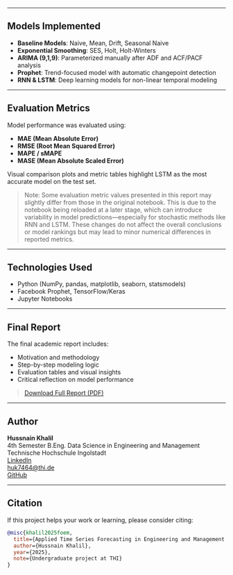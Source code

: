 
---

## Models Implemented

- **Baseline Models**: Naive, Mean, Drift, Seasonal Naive
- **Exponential Smoothing**: SES, Holt, Holt-Winters
- **ARIMA (9,1,9)**: Parameterized manually after ADF and ACF/PACF analysis
- **Prophet**: Trend-focused model with automatic changepoint detection
- **RNN & LSTM**: Deep learning models for non-linear temporal modeling

---

## Evaluation Metrics

Model performance was evaluated using:
- **MAE (Mean Absolute Error)**
- **RMSE (Root Mean Squared Error)**
- **MAPE / sMAPE**
- **MASE (Mean Absolute Scaled Error)**

Visual comparison plots and metric tables highlight LSTM as the most accurate model on the test set.

> Note:
Some evaluation metric values presented in this report may slightly differ from those in the original notebook. This is due to the notebook being reloaded at a later stage, which can introduce variability in model predictions—especially for stochastic methods like RNN and LSTM. These changes do not affect the overall conclusions or model rankings but may lead to minor numerical differences in reported metrics.

---

## Technologies Used

- Python (NumPy, pandas, matplotlib, seaborn, statsmodels)
- Facebook Prophet, TensorFlow/Keras
- Jupyter Notebooks

---

## Final Report

The final academic report includes:
- Motivation and methodology
- Step-by-step modeling logic
- Evaluation tables and visual insights
- Critical reflection on model performance

> [Download Full Report (PDF)](https://github.com/rhkraptor/FoEM/blob/main/SS25_FOEM_FinalPaper_Hussnain_Khalil.pdf)

---

## Author

**Hussnain Khalil**  
4th Semester B.Eng. Data Science in Engineering and Management  
Technische Hochschule Ingolstadt  
 [LinkedIn](https://www.linkedin.com/in/hussnain-khalil)  
 huk7464@thi.de  
 [GitHub](https://github.com/rhkraptor)

---

## Citation

If this project helps your work or learning, please consider citing:

```bibtex
@misc{khalil2025foem,
  title={Applied Time Series Forecasting in Engineering and Management: From Bitcoin EDA to S\&P 500 Model Evaluation},
  author={Hussnain Khalil},
  year={2025},
  note={Undergraduate project at THI}
}
